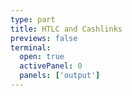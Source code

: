 ```yaml
---
type: part
title: HTLC and Cashlinks
previews: false
terminal:
  open: true
  activePanel: 0
  panels: ['output']
--- 
```

